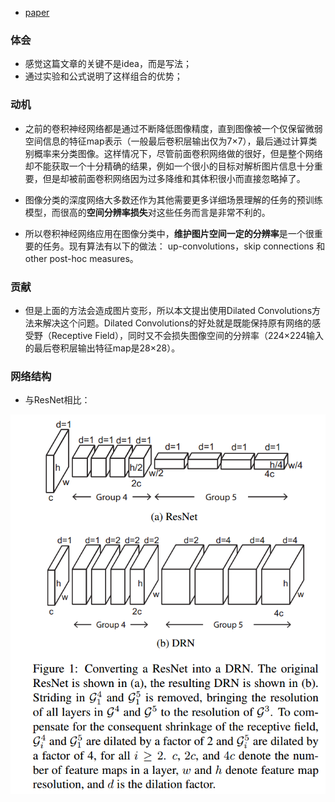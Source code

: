 * [paper](paper/2017-Dilated%20Residual%20Networks.pdf)

### 体会

* 感觉这篇文章的关键不是idea，而是写法；
* 通过实验和公式说明了这样组合的优势；

### 动机

* 之前的卷积神经网络都是通过不断降低图像精度，直到图像被一个仅保留微弱空间信息的特征map表示（一般最后卷积层输出仅为7×7），最后通过计算类别概率来分类图像。这样情况下，尽管前面卷积网络做的很好，但是整个网络却不能获取一个十分精确的结果，例如一个很小的目标对解析图片信息十分重要，但是却被前面卷积网络因为过多降维和其体积很小而直接忽略掉了。 
* 图像分类的深度网络大多数还作为其他需要更多详细场景理解的任务的预训练模型，而很高的**空间分辨率损失**对这些任务而言是非常不利的。 

* 所以卷积神经网络应用在图像分类中，**维护图片空间一定的分辨率**是一个很重要的任务。现有算法有以下的做法： up-convolutions，skip connections 和 other post-hoc measures。 

### 贡献

* 但是上面的方法会造成图片变形，所以本文提出使用Dilated Convolutions方法来解决这个问题。Dilated Convolutions的好处就是既能保持原有网络的感受野（Receptive Field），同时又不会损失图像空间的分辨率（224×224输入的最后卷积层输出特征map是28×28）。

### 网络结构

* 与ResNet相比：

![1541398685717](readme/DRN_网络结构.png)



